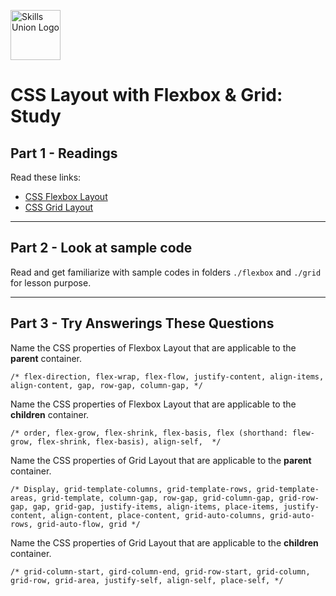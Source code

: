 [<img src="assets/images/su-logo.png" alt="Skills Union Logo" height="80px" />](https://www.skillsunion.com/)

# CSS Layout with Flexbox & Grid: Study

## Part 1 - Readings

Read these links:

- [CSS Flexbox Layout](https://css-tricks.com/snippets/css/a-guide-to-flexbox/)
- [CSS Grid Layout](https://css-tricks.com/snippets/css/complete-guide-grid/)

--- 

## Part 2 - Look at sample code

Read and get familiarize with sample codes in folders `./flexbox` and `./grid` for lesson purpose.

---

## Part 3 - Try Answerings These Questions

Name the CSS properties of Flexbox Layout that are applicable to the **parent** container.

```
/* flex-direction, flex-wrap, flex-flow, justify-content, align-items, align-content, gap, row-gap, column-gap, */
```

Name the CSS properties of Flexbox Layout that are applicable to the **children** container.

```
/* order, flex-grow, flex-shrink, flex-basis, flex (shorthand: flew-grow, flex-shrink, flex-basis), align-self,  */
```

Name the CSS properties of Grid Layout that are applicable to the **parent** container.

```
/* Display, grid-template-columns, grid-template-rows, grid-template-areas, grid-template, column-gap, row-gap, grid-column-gap, grid-row-gap, gap, grid-gap, justify-items, align-items, place-items, justify-content, align-content, place-content, grid-auto-columns, grid-auto-rows, grid-auto-flow, grid */
```

Name the CSS properties of Grid Layout that are applicable to the **children** container.

```
/* grid-column-start, gird-column-end, grid-row-start, grid-column, grid-row, grid-area, justify-self, align-self, place-self, */
```
